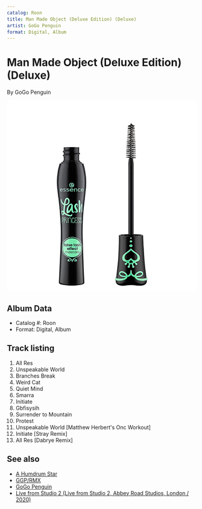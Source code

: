 ```yaml
---
catalog: Roon
title: Man Made Object (Deluxe Edition) (Deluxe)
artist: GoGo Penguin
format: Digital, Album
---
```


# Man Made Object (Deluxe Edition) (Deluxe)

By GoGo Penguin

![](../../assets/albumcovers/GoGo_Penguin-Man_Made_Object_Deluxe_Edition_Deluxe.png)

## Album Data

- Catalog #: Roon
- Format: Digital, Album


## Track listing


1. All Res
2. Unspeakable World
3. Branches Break
4. Weird Cat
5. Quiet Mind
6. Smarra
7. Initiate
8. Gbfisysih
9. Surrender to Mountain
10. Protest
11. Unspeakable World [Matthew Herbert's Onc Workout]
12. Initiate [Stray Remix]
13. All Res [Dabrye Remix]


## See also

- [A Humdrum Star](A_Humdrum_Star.md)
- [GGP/RMX](GGP-RMX.md)
- [GoGo Penguin](GoGo_Penguin.md)
- [Live from Studio 2 (Live from Studio 2, Abbey Road Studios, London / 2020)](Live_from_Studio_2_Live_from_Studio_2__Abbey_Road_Studios__London_-_2020.md)

